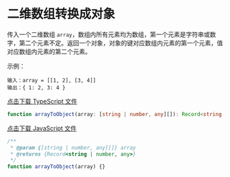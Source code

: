 # 二维数组转换成对象

传入一个二维数组 `array`，数组内所有元素均为数组，第一个元素是字符串或数字，第二个元素不定。返回一个对象，对象的键对应数组内元素的第一个元素，值对应数组内元素的第二个元素。

示例：

```text
输入：array = [[1, 2], [3, 4]]
输出：{ 1: 2, 3: 4 }
```

<a href="./array-to-object.ts" download>点击下载 TypeScript 文件</a>

```typescript
function arrayToObject(array: [string | number, any][]): Record<string | number, any> {}
```

<a href="./array-to-object.js" download>点击下载 JavaScript 文件</a>

```javascript
/**
 * @param {[string | number, any][]} array
 * @returns {Record<string | number, any>}
 */
function arrayToObject(array) {}
```
